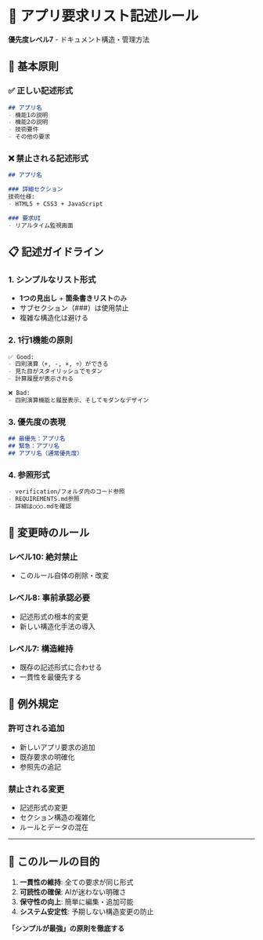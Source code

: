 # 📝 アプリ要求リスト記述ルール

**優先度レベル7** - ドキュメント構造・管理方法

## 🎯 基本原則

### ✅ 正しい記述形式
```markdown
## アプリ名
- 機能1の説明
- 機能2の説明
- 技術要件
- その他の要求
```

### ❌ 禁止される記述形式
```markdown
## アプリ名

### 詳細セクション
技術仕様:
- HTML5 + CSS3 + JavaScript

### 要求UI
- リアルタイム監視画面
```

## 📋 記述ガイドライン

### 1. シンプルなリスト形式
- **1つの見出し** + **箇条書きリスト**のみ
- サブセクション（###）は使用禁止
- 複雑な構造化は避ける

### 2. 1行1機能の原則
```markdown
✅ Good:
- 四則演算（+, -, ×, ÷）ができる
- 見た目がスタイリッシュでモダン
- 計算履歴が表示される

❌ Bad:
- 四則演算機能と履歴表示、そしてモダンなデザイン
```

### 3. 優先度の表現
```markdown
## 最優先：アプリ名
## 緊急：アプリ名  
## アプリ名（通常優先度）
```

### 4. 参照形式
```markdown
- verification/フォルダ内のコード参照
- REQUIREMENTS.md参照
- 詳細は○○○.mdを確認
```

## 🚨 変更時のルール

### レベル10: 絶対禁止
- このルール自体の削除・改変

### レベル8: 事前承認必要
- 記述形式の根本的変更
- 新しい構造化手法の導入

### レベル7: 構造維持
- 既存の記述形式に合わせる
- 一貫性を最優先する

## 📖 例外規定

### 許可される追加
- 新しいアプリ要求の追加
- 既存要求の明確化
- 参照先の追記

### 禁止される変更
- 記述形式の変更
- セクション構造の複雑化
- ルールとデータの混在

---

## 🎯 このルールの目的

1. **一貫性の維持**: 全ての要求が同じ形式
2. **可読性の確保**: AIが迷わない明確さ
3. **保守性の向上**: 簡単に編集・追加可能
4. **システム安定性**: 予期しない構造変更の防止

**「シンプルが最強」の原則を徹底する**